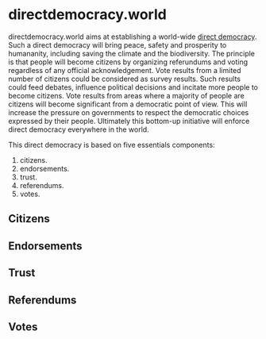 # directdemocracy.world

directdemocracy.world aims at establishing a world-wide [direct democracy](https://en.wikipedia.org/wiki/Direct_democracy).
Such a direct democracy will bring peace, safety and prosperity to humananity, including saving the climate and the biodiversity.
The principle is that people will become citizens by organizing referundums and voting regardless of any official acknowledgement.
Vote results from a limited number of citizens could be considered as survey results.
Such results could feed debates, influence political decisions and incitate more people to become citizens.
Vote results from areas where a majority of people are citizens will become significant from a democratic point of view.
This will increase the pressure on governments to respect the democratic choices expressed by their people.
Ultimately this bottom-up initiative will enforce direct democracy everywhere in the world.

This direct democracy is based on five essentials components:

1. citizens.
2. endorsements.
3. trust.
4. referendums.
5. votes.

## Citizens

## Endorsements

## Trust

## Referendums

## Votes
